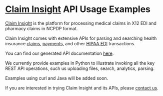 # [Claim Insight](https://datainsight.health/claim-insight/) API Usage Examples

[Claim Insight](https://datainsight.health/claim-insight/) is the platform for processing medical claims in X12 EDI and pharmacy claims in NCPDP format.

Claim Insight comes with extensive APIs for parsing and searching 
health insurance [claims](https://datainsight.health/posts/edi-json/), [payments](https://datainsight.health/posts/edi-payment-api/), and other [HIPAA EDI](https://datainsight.health/edi/claim-types/) transactions.

You can find our generated API documentation [here](https://datainsight.health/clinsight/swagger-ui/index.html).

We currently provide examples in Python to illustrate invoking all the key REST API operations, such us uploading files, search, analytics, parsing.

Examples using curl and Java will be added soon.

If you are interested in trying Claim Insight and its APIs, please [contact us](https://datainsight.health/claim-insight/access-request/). 

